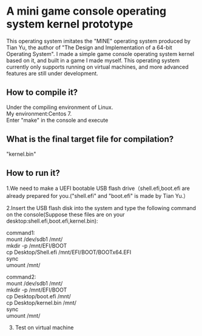 # A mini game console operating system kernel prototype
This operating system imitates the "MINE" operating system produced by Tian Yu, the author of "The Design and Implementation of a 64-bit Operating System". I made a simple game console operating system kernel based on it, and built in a game I made myself.
This operating system currently only supports running on virtual machines, and more advanced features are still under development.
## How to compile it?
Under the compiling environment of Linux.  
My environment:Centos 7.  
Enter "make" in the console and execute

## What is the final target file for compilation?
"kernel.bin"

## How to run it?
1.We need to make a UEFI bootable USB flash drive（shell.efi,boot.efi are already prepared for you.("shell.efi" and "boot.efi" is made by Tian Yu.）

2.Insert the USB flash disk into the system and type the following command on the console(Suppose these files are on your desktop:shell.efi,boot.efi,kernel.bin):

command1:  
mount /dev/sdb1 /mnt/  
mkdir -p /mnt/EFI/BOOT  
cp Desktop/Shell.efi /mnt/EFI/BOOT/BOOTx64.EFI  
sync  
umount /mnt/  

command2:  
mount /dev/sdb1 /mnt/  
mkdir -p /mnt/EFI/BOOT  
cp Desktop/boot.efi /mnt/  
cp Desktop/kernel.bin /mnt/  
sync  
umount /mnt/  


3. Test on virtual machine
